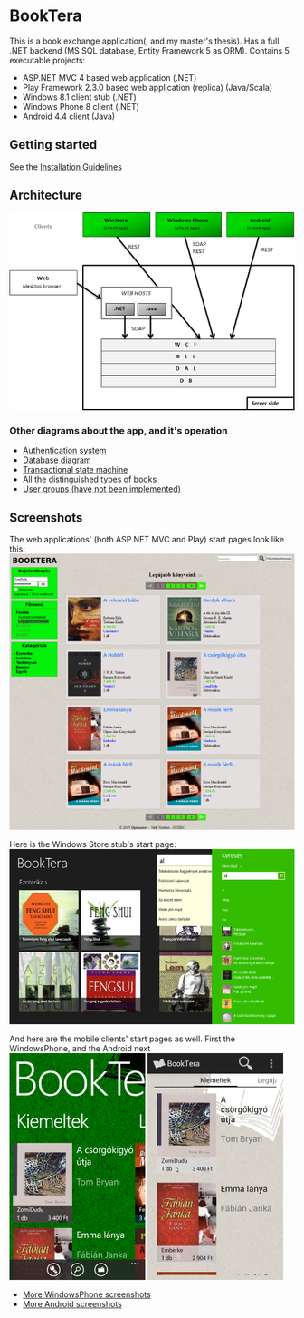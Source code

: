 BookTera
========

This is a book exchange application(, and my master's thesis). Has a full .NET backend (MS SQL database, Entity Framework 5 as ORM). Contains 5 executable projects:
*	ASP.NET MVC 4 based web application (.NET)
*	Play Framework 2.3.0 based web application (replica) (Java/Scala)
*	Windows 8.1 client stub (.NET)
*	Windows Phone 8 client (.NET)
*	Android 4.4 client (Java)

Getting started
---------------

See the [Installation Guidelines]

Architecture
------------

![Architecture][Architecture]

### Other diagrams about the app, and it's operation

* [Authentication system][Authentication]
* [Database diagram][Database]
* [Transactional state machine][TransactionOpportunities]
* [All the distinguished types of books][BookTypes]
* [User groups (have not been implemented)][UserGroups]

Screenshots
-----------

The web applications' (both ASP.NET MVC and Play) start pages look like this: <br />
![WebStartPage][WebStartPage]

Here is the Windows Store stub's start page: <br />
![Win8StartPage][Win8StartPage]

And here are the mobile clients' start pages as well. First the WindowsPhone, and the Android next <br />
![WindowsPhoneStartPage][WindowsPhoneStartPage]
![AndroidStartPage][AndroidStartPage]
* [More WindowsPhone screenshots][WindowsPhone screenshots]
* [More Android screenshots][Android screenshots]



[Installation Guidelines]: https://github.com/nvirth/BookTera/blob/master/Helpers/Installation%20Guidelines/Installation%20Guidelines.docx

[Architecture]: https://github.com/nvirth/BookTera/blob/master/Helpers/Diagrams/Architecture.png "Architecture"
[Authentication]: https://github.com/nvirth/BookTera/blob/master/Helpers/Diagrams/Authentication.png "Authentication"
[BookTypes]: https://github.com/nvirth/BookTera/blob/master/Helpers/Diagrams/Book%20types.png "BookTypes"
[Database]: https://github.com/nvirth/BookTera/blob/master/Helpers/Diagrams/Database.png "Database"
[TransactionOpportunities]: https://github.com/nvirth/BookTera/blob/master/Helpers/Diagrams/Transaction%20opportunities.png "TransactionOpportunities"
[UserGroups]: https://github.com/nvirth/BookTera/blob/master/Helpers/Diagrams/UserGroups.png "UserGroups"
[SpeedTests]: https://github.com/nvirth/BookTera/blob/master/Helpers/Diagrams/SpeedTests/ "SpeedTests"

[WebStartPage]: https://github.com/nvirth/BookTera/blob/master/Helpers/Screenshots/Web%20-%20StartPage.png "WebStartPage"
[Win8StartPage]: https://github.com/nvirth/BookTera/blob/master/Helpers/Screenshots/Win8%20-%20StartPage.png "Win8StartPage"
[AndroidStartPage]: https://github.com/nvirth/BookTera/blob/master/Helpers/Screenshots/Android%20-%20StartPage.png "AndroidStartPage"
[WindowsPhoneStartPage]: https://github.com/nvirth/BookTera/blob/master/Helpers/Screenshots/WindowsPhone%20-%20StartPage.png "WindowsPhoneStartPage"

[WindowsPhone screenshots]: https://github.com/nvirth/BookTera/blob/master/Helpers/Screenshots/WindowsPhone/ "WindowsPhone screenshots"
[Android screenshots]: https://github.com/nvirth/BookTera/blob/master/Helpers/Screenshots/Android/ "Android screenshots"